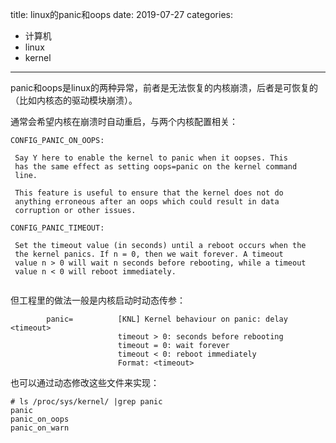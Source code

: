 title: linux的panic和oops
date: 2019-07-27
categories:
- 计算机
- linux
- kernel




---

panic和oops是linux的两种异常，前者是无法恢复的内核崩溃，后者是可恢复的（比如内核态的驱动模块崩溃）。

通常会希望内核在崩溃时自动重启，与两个内核配置相关：

```
CONFIG_PANIC_ON_OOPS:    
 
 Say Y here to enable the kernel to panic when it oopses. This    
 has the same effect as setting oops=panic on the kernel command  
 line.
 
 This feature is useful to ensure that the kernel does not do
 anything erroneous after an oops which could result in data 
 corruption or other issues.     
```

```
CONFIG_PANIC_TIMEOUT:    

 Set the timeout value (in seconds) until a reboot occurs when the  
 the kernel panics. If n = 0, then we wait forever. A timeout  
 value n > 0 will wait n seconds before rebooting, while a timeout  
 value n < 0 will reboot immediately.    
  
```

但工程里的做法一般是内核启动时动态传参：

```
        panic=          [KNL] Kernel behaviour on panic: delay <timeout>
                        timeout > 0: seconds before rebooting
                        timeout = 0: wait forever
                        timeout < 0: reboot immediately
                        Format: <timeout>
```

也可以通过动态修改这些文件来实现：

```
# ls /proc/sys/kernel/ |grep panic
panic
panic_on_oops
panic_on_warn
```

